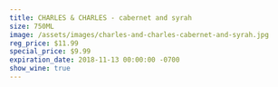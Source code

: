 ```yaml
---
title: CHARLES & CHARLES - cabernet and syrah
size: 750ML
image: /assets/images/charles-and-charles-cabernet-and-syrah.jpg
reg_price: $11.99
special_price: $9.99
expiration_date: 2018-11-13 00:00:00 -0700
show_wine: true
---
```


